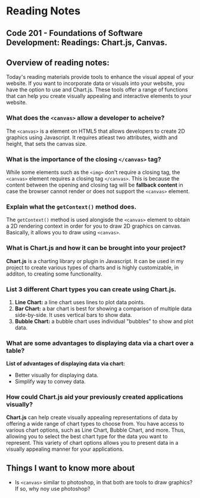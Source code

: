 # Reading Notes


## Code 201 - Foundations of Software Development: Readings: Chart.js, Canvas. 


## Overview of reading notes:

Today's reading materials provide tools to enhance the visual appeal of your website. If you want to incorporate data or visuals into your website, you have the option to use <canvas> and Chart.js. These tools offer a range of functions that can help you create visually appealing and interactive elements to your website.

### What does the `<canvas>` allow a developer to acheive?

The `<canvas>` is a element on HTML5 that allows developers to create 2D graphics using Javascript. It requires atleast two attributes, width and height, that sets the canvas size.


### What is the importance of the closing `</canvas>` tag?

While some elements such as the `<img>` don't require a closing tag, the `<canvas>` element requires a closing tag `</canvas>`. This is because the content between the opening and closing tag will be **fallback content** in case the browser cannot render or does not support the `<canvas>` element.


### Explain what the `getContext()` method does.

The `getContext()` method is used alongisde the `<canvas>` element to obtain a 2D rendering context in order for you to draw 2D graphics on canvas. Basically, it allows you to draw using `<canvas>`.

### What is Chart.js and how it can be brought into your project?

**Chart.js**  is a charting library or plugin in Javascript. It can be used in my project to create various types of charts and is highly customizable, in additon, to creating some functionality.

### List 3 different Chart types you can create using Chart.js.

1. **Line Chart:** a line chart uses lines to plot data points.
2. **Bar Chart:** a bar chart is best for showing a comparison of multiple data side-by-side. It uses vertical bars to show data.
3. **Bubble Chart:** a bubble chart uses individual "bubbles" to show and plot data.


### What are some advantages to displaying data via a chart over a table?

**List of advantages of displaying data via chart:**

* Better visually for displaying data.
* Simplify way to convey data.

### How could Chart.js aid your previously created applications visually?

**Chart.js** can help create visually appealing representations of data by offering a wide range of chart types to choose from. You have access to various chart options, such as Line Chart, Bubble Chart, and more. Thus, allowing you to select the best chart type for the data you want to represent. This variety of chart options allows you to present data in a visually appealing manner for your applications.

## Things I want to know more about

* Is `<canvas>` similar to photoshop, in that both are tools to draw graphics? If so, why noy use photoshop?
